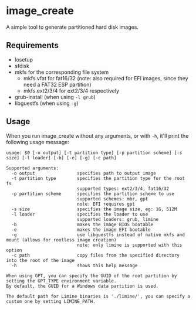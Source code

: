 # image\_create

A simple tool to generate partitioned hard disk images.

## Requirements
 - losetup
 - sfdisk
 - mkfs for the corresponding file system
   - mkfs.vfat for fat16/32 (note: also required for EFI images, since they need a FAT32 ESP partition)
   - mkfs.ext2/3/4 for ext2/3/4 respectively
 - grub-install (when using `-l grub`)
 - libguestfs (when using `-g`)

## Usage
When you run image\_create without any arguments, or with `-h`, it'll print the following usage message:
```
usage: $0 [-o output] [-t partition type] [-p partition scheme] [-s size] [-l loader] [-b] [-e] [-g] [-c path]

Supported arguments:
  -o output                specifies path to output image
  -t partition type        specifies the partition type for the root fs
                           supported types: ext2/3/4, fat16/32
  -p partition scheme      specifies the partition scheme to use
                           supported schemes: mbr, gpt
                           note: EFI requires gpt
  -s size                  specifies the image size, eg: 1G, 512M
  -l loader                specifies the loader to use
                           supported loaders: grub, limine
  -b                       makes the image BIOS bootable
  -e                       makes the image EFI bootable
  -g                       use libguestfs instead of native mkfs and mount (allows for rootless image creation)
                           note: only limine is supported with this option
  -c path                  copy files from the specified directory into the root of the image
  -h                       shows this help message

When using GPT, you can specify the GUID of the root partition by setting the GPT_TYPE environment variable.
By default, the GUID for a Windows data partition is used.

The default path for Limine binaries is './limine/', you can specify a custom one by setting LIMINE_PATH.
```
